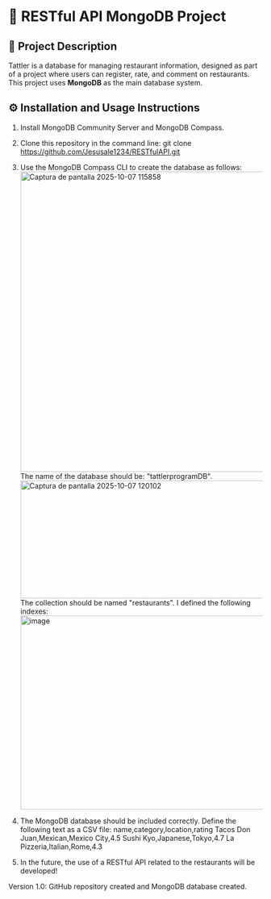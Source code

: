 # 🍴 RESTful API MongoDB Project

## 📖 Project Description
Tattler is a database for managing restaurant information, designed as part of a project where users can register, rate, and comment on restaurants.  
This project uses **MongoDB** as the main database system.

## ⚙️ Installation and Usage Instructions

1. Install MongoDB Community Server and MongoDB Compass.
2. Clone this repository in the command line:
   git clone https://github.com/Jesusale1234/RESTfulAPI.git
3. Use the MongoDB Compass CLI to create the database as follows:
   <img width="1816" height="596" alt="Captura de pantalla 2025-10-07 115858" src="https://github.com/user-attachments/assets/5c13e587-46cb-4bd7-91c2-d11f3974c752" />
   The name of the database should be: "tattlerprogramDB".
   <img width="1366" height="234" alt="Captura de pantalla 2025-10-07 120102" src="https://github.com/user-attachments/assets/227e7ac0-7c33-449d-b314-98d905c327f5" />
   The collection should be named "restaurants".
   I defined the following indexes:
   <img width="1377" height="385" alt="image" src="https://github.com/user-attachments/assets/d95e9aed-1aa8-4d2f-8e7a-bedd83b1af06" />

4. The MongoDB database should be included correctly. Define the following text as a CSV file:
    name,category,location,rating
    Tacos Don Juan,Mexican,Mexico City,4.5
    Sushi Kyo,Japanese,Tokyo,4.7
    La Pizzeria,Italian,Rome,4.3

5. In the future, the use of a RESTful API related to the restaurants will be developed!

Version 1.0: GitHub repository created and MongoDB database created.

  

   
